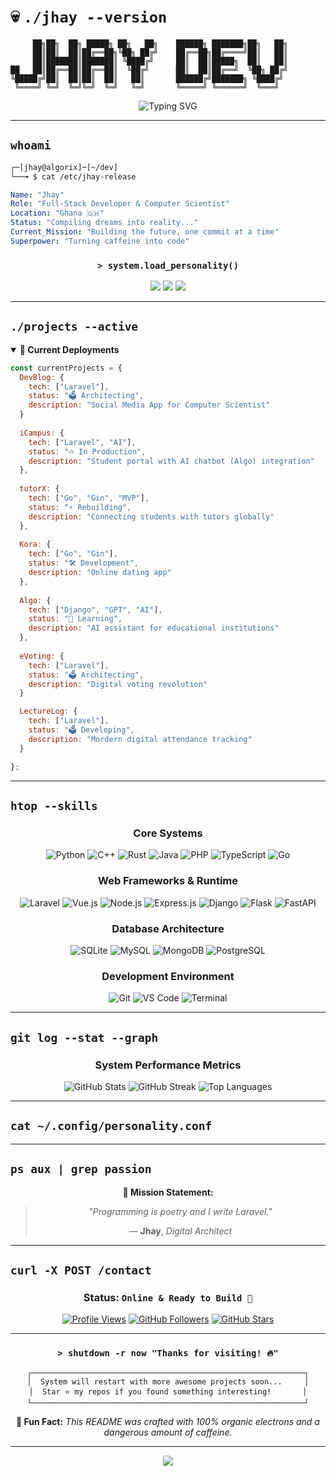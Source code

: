 # 💀 `./jhay --version`

```ascii
     ██╗██╗  ██╗ █████╗ ██╗   ██╗    ██████╗ ███████╗██╗   ██╗
     ██║██║  ██║██╔══██╗╚██╗ ██╔╝    ██╔══██╗██╔════╝██║   ██║
     ██║███████║███████║ ╚████╔╝     ██║  ██║█████╗  ██║   ██║
██   ██║██╔══██║██╔══██║  ╚██╔╝      ██║  ██║██╔══╝  ╚██╗ ██╔╝
╚█████╔╝██║  ██║██║  ██║   ██║       ██████╔╝███████╗ ╚████╔╝ 
 ╚════╝ ╚═╝  ╚═╝╚═╝  ╚═╝   ╚═╝       ╚═════╝ ╚══════╝  ╚═══╝  
```

<div align="center">

![Typing SVG](https://readme-typing-svg.herokuapp.com?font=JetBrains+Mono&size=25&duration=3000&pause=1000&color=00FFFF&background=000000&center=true&vCenter=true&multiline=true&repeat=false&width=800&height=100&lines=%3E+sudo+apt+install+jhay-dev;%3E+Initializing+systems...;%3E+Loading+awesome+developer...)

</div>

---

## `whoami`

```bash
┌─[jhay@algorix]─[~/dev]
└──╼ $ cat /etc/jhay-release
```

```yaml
Name: "Jhay"
Role: "Full-Stack Developer & Computer Scientist"
Location: "Ghana 🇬🇭"
Status: "Compiling dreams into reality..."
Current_Mission: "Building the future, one commit at a time"
Superpower: "Turning caffeine into code"
```

<div align="center">

### `> system.load_personality()`

[![](https://img.shields.io/badge/Founder-AlgoriX-00FFFF?style=for-the-badge&logo=data:image/svg+xml;base64,PHN2ZyB3aWR0aD0iMjQiIGhlaWdodD0iMjQiIHZpZXdCb3g9IjAgMCAyNCAyNCIgZmlsbD0ibm9uZSIgeG1sbnM9Imh0dHA6Ly93d3cudzMub3JnLzIwMDAvc3ZnIj4KPHBhdGggZD0iTTEyIDJMMTMuMDkgOC4yNkwyMCA5TDEzLjA5IDE1Ljc0TDEyIDIyTDEwLjkxIDE1Ljc0TDQgOUwxMC45MSA4LjI2TDEyIDJaIiBmaWxsPSIjMDBGRkZGIi8+Cjwvc3ZnPgo=)](https://algorix.netlify.app/)
[![](https://img.shields.io/badge/Executive_Board-SLINT_Tech-FF00FF?style=for-the-badge&logo=data:image/svg+xml;base64,PHN2ZyB3aWR0aD0iMjQiIGhlaWdodD0iMjQiIHZpZXdCb3g9IjAgMCAyNCAyNCIgZmlsbD0ibm9uZSIgeG1sbnM9Imh0dHA6Ly93d3cudzMub3JnLzIwMDAvc3ZnIj4KPHBhdGggZD0iTTEyIDJMMTMuMDkgOC4yNkwyMCA5TDEzLjA5IDE1Ljc0TDEyIDIyTDEwLjkxIDE1Ljc0TDQgOUwxMC45MSA4LjI2TDEyIDJaIiBmaWxsPSIjRkYwMEZGIi8+Cjwvc3ZnPgo=)](#)
[![](https://img.shields.io/badge/Status-Caffeinated-FFFF00?style=for-the-badge&logo=coffee&logoColor=black)](#)

</div>

---

## `./projects --active`

<details open>
<summary><b>🚀 Current Deployments</b></summary>

```javascript
const currentProjects = {
  DevBlog: {
    tech: ["Laravel"],
    status: "🗳 Architecting",
    description: "Social Media App for Computer Scientist"
  }
  
  iCampus: {
    tech: ["Laravel", "AI"],
    status: "🔥 In Production",
    description: "Student portal with AI chatbot (Algo) integration"
  },
  
  tutorX: {
    tech: ["Go", "Gin", "MVP"],
    status: "⚡ Rebuilding",
    description: "Connecting students with tutors globally"
  },
  
  Kora: {
    tech: ["Go", "Gin"],
    status: "🛠 Development",
    description: "Online dating app"
  },
  
  Algo: {
    tech: ["Django", "GPT", "AI"],
    status: "🧠 Learning",
    description: "AI assistant for educational institutions"
  },
  
  eVoting: {
    tech: ["Laravel"],
    status: "🗳 Architecting",
    description: "Digital voting revolution"
  }

  LectureLog: {
    tech: ["Laravel"],
    status: "🗳 Developing",
    description: "Mordern digital attendance tracking"
  }

};
```

</details>

---

## `htop --skills`

<div align="center">

### **Core Systems**
![Python](https://img.shields.io/badge/Python-FFD43B?style=for-the-badge&logo=python&logoColor=blue&labelColor=black)
![C++](https://img.shields.io/badge/C++-00599C?style=for-the-badge&logo=cplusplus&logoColor=white&labelColor=black)
![Rust](https://img.shields.io/badge/Rust-CE422B?style=for-the-badge&logo=rust&logoColor=white&labelColor=black)
![Java](https://img.shields.io/badge/Java-ED8B00?style=for-the-badge&logo=java&logoColor=white&labelColor=black)
![PHP](https://img.shields.io/badge/PHP-777BB4?style=for-the-badge&logo=php&logoColor=white&labelColor=black)
![TypeScript](https://img.shields.io/badge/TypeScript-007ACC?style=for-the-badge&logo=typescript&logoColor=white&labelColor=black)
![Go](https://img.shields.io/badge/Go-00ADD8?style=for-the-badge&logo=go&logoColor=white&labelColor=black)

### **Web Frameworks & Runtime**
![Laravel](https://img.shields.io/badge/Laravel-FF2D20?style=for-the-badge&logo=laravel&logoColor=white&labelColor=black)
![Vue.js](https://img.shields.io/badge/Vue.js-35495E?style=for-the-badge&logo=vuedotjs&logoColor=4FC08D&labelColor=black)
![Node.js](https://img.shields.io/badge/Node.js-43853D?style=for-the-badge&logo=node.js&logoColor=white&labelColor=black)
![Express.js](https://img.shields.io/badge/Express.js-404D59?style=for-the-badge&logo=express&logoColor=white&labelColor=black)
![Django](https://img.shields.io/badge/Django-092E20?style=for-the-badge&logo=django&logoColor=white&labelColor=black)
![Flask](https://img.shields.io/badge/Flask-000000?style=for-the-badge&logo=flask&logoColor=white&labelColor=black)
![FastAPI](https://img.shields.io/badge/FastAPI-005571?style=for-the-badge&logo=fastapi&logoColor=white&labelColor=black)

### **Database Architecture**
![SQLite](https://img.shields.io/badge/SQLite-07405E?style=for-the-badge&logo=sqlite&logoColor=white&labelColor=black)
![MySQL](https://img.shields.io/badge/MySQL-005C84?style=for-the-badge&logo=mysql&logoColor=white&labelColor=black)
![MongoDB](https://img.shields.io/badge/MongoDB-4EA94B?style=for-the-badge&logo=mongodb&logoColor=white&labelColor=black)
![PostgreSQL](https://img.shields.io/badge/PostgreSQL-316192?style=for-the-badge&logo=postgresql&logoColor=white&labelColor=black)

### **Development Environment**
![Git](https://img.shields.io/badge/Git-F05032?style=for-the-badge&logo=git&logoColor=white&labelColor=black)
![VS Code](https://img.shields.io/badge/VS_Code-0078D4?style=for-the-badge&logo=visual%20studio%20code&logoColor=white&labelColor=black)
![Terminal](https://img.shields.io/badge/Terminal-000000?style=for-the-badge&logo=gnubash&logoColor=white&labelColor=black)

</div>

---

## `git log --stat --graph`

<div align="center">

### **System Performance Metrics**

<img src="https://github-readme-stats.vercel.app/api?username=jhay-dev&show_icons=true&theme=dark&bg_color=0d1117&title_color=00ffff&icon_color=ff00ff&text_color=ffffff&border_color=30363d&hide_border=true" alt="GitHub Stats" />

<img src="https://github-readme-streak-stats.herokuapp.com/?user=jhay-dev&theme=dark&background=0d1117&stroke=30363d&ring=00ffff&fire=ff00ff&currStreakNum=ffffff&sideNums=ffffff&currStreakLabel=00ffff&sideLabels=ffffff&dates=888888&hide_border=true" alt="GitHub Streak" />

<img src="https://github-readme-stats.vercel.app/api/top-langs/?username=jhay-dev&layout=compact&theme=dark&bg_color=0d1117&title_color=00ffff&text_color=ffffff&border_color=30363d&hide_border=true" alt="Top Languages" />

</div>

---

## `cat ~/.config/personality.conf`

---

## `ps aux | grep passion`

<div align="center">


**🎯 Mission Statement:**
> *"Programming is poetry and I write Laravel."*
> 
> — **Jhay**, *Digital Architect*

</div>

---

## `curl -X POST /contact`

<div align="center">


### **Status:** `Online & Ready to Build 🚀`

[![Profile Views](https://komarev.com/ghpvc/?username=jhay-dev&color=00ffff&style=for-the-badge&label=PROFILE+VIEWS)](https://github.com/jhay-dev)
[![GitHub Followers](https://img.shields.io/github/followers/jhay-dev?color=ff00ff&style=for-the-badge&label=FOLLOWERS&logo=github)](https://github.com/jhay-dev)
[![GitHub Stars](https://img.shields.io/github/stars/jhay-dev?color=ffff00&style=for-the-badge&label=TOTAL+STARS&logo=github)](https://github.com/jhay-dev)

</div>

---

<div align="center">

### `> shutdown -r now "Thanks for visiting! 🔥"`

```
┌─────────────────────────────────────────────────────────────┐
│  System will restart with more awesome projects soon...     │
│  Star ⭐ my repos if you found something interesting!       │
└─────────────────────────────────────────────────────────────┘
```

**🚨 Fun Fact:** *This README was crafted with 100% organic electrons and a dangerous amount of caffeine.*

</div>

---

<div align="center">
<img src="https://capsule-render.vercel.app/api?type=waving&color=gradient&customColorList=0,2,2,5,30&height=100&section=footer&reversal=true&textBg=false&fontAlign=center&fontAlignY=center&fontSize=16&fontColor=ffffff&animation=twinkling&text=🚀%20Coding%20Saves%20Lives%20🚀" />
</div>
